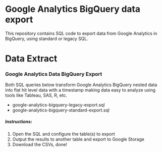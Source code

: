 # Google Analytics BigQuery data export 
This repository contains SQL code to export data from Google Analytics in BigQuery, using standard or legacy SQL.

# Data Extract
### Google Analytics Data BigQuery Export
Both SQL queries below transform Google Analytics BigQuery nested data into flat hit level data with a timestamp making data easy to analyze using  tools like Tableau, SAS, R, etc.

- google-analytics-bigquery-legacy-export.sql
- google-analytics-bigquery-standard-export.sql

##### Instructions:
1. Open the SQL and configure the table(s) to export
3. Output the results to another table and export to Google Storage
4. Download the CSVs, done!